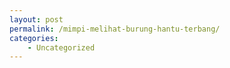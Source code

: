 ```yaml
---
layout: post
permalink: /mimpi-melihat-burung-hantu-terbang/
categories:
    - Uncategorized
---
```


